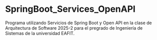 # SpringBoot_Services_OpenAPI
Programa utilizando Servicios  de Spring Boot y Open API en la clase de Arquitectura de Software 2025-2 para el pregrado de Ingeniería de Sistemas de la universidad EAFIT.

